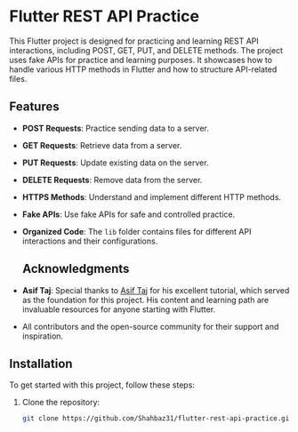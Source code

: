 # Flutter REST API Practice

This Flutter project is designed for practicing and learning REST API interactions, including POST, GET, PUT, and DELETE methods. The project uses fake APIs for practice and learning purposes. It showcases how to handle various HTTP methods in Flutter and how to structure API-related files.

## Features

- **POST Requests**: Practice sending data to a server.
- **GET Requests**: Retrieve data from a server.
- **PUT Requests**: Update existing data on the server.
- **DELETE Requests**: Remove data from the server.
- **HTTPS Methods**: Understand and implement different HTTP methods.
- **Fake APIs**: Use fake APIs for safe and controlled practice.
- **Organized Code**: The `lib` folder contains files for different API interactions and their configurations.


  ## Acknowledgments

- **Asif Taj**: Special thanks to [Asif Taj](https://github.com/axiftaj) for his excellent tutorial, which served as the foundation for this project. His content and learning path are invaluable resources for anyone starting with Flutter.
- All contributors and the open-source community for their support and inspiration.


## Installation

To get started with this project, follow these steps:

1. Clone the repository:

   ```bash
   git clone https://github.com/Shahbaz31/flutter-rest-api-practice.git
